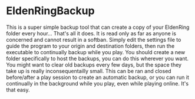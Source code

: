 # EldenRingBackup
This is a super simple backup tool that can create a copy of your EldenRing folder every hour... That's all it does. It is read only as far as anyone is concerned and cannot result in a softban. Simply edit the settings file to guide the program to your origin and destination folders, then run the executable to continually backup while you play. You should create a new folder specifically to host the backups, you can do this wherever you want. You might want to clear old backups every few days, but the space they take up is really inconsequentailly small. This can be ran and closed before/after a play session to create an automatic backup, or you can run it continually in the background while you play, even while playing online. It's that easy.
